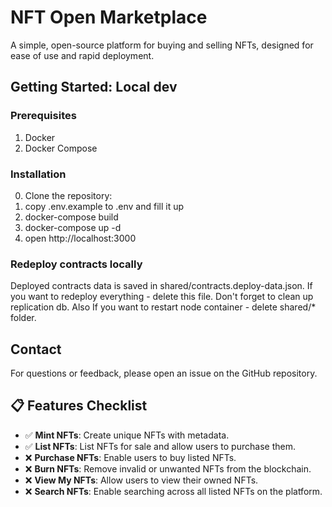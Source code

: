 # NFT Open Marketplace

A simple, open-source platform for buying and selling NFTs, designed for ease of use and rapid deployment.

## Getting Started: Local dev

### Prerequisites

1. Docker
2. Docker Compose

### Installation

0. Clone the repository:
1. copy .env.example to .env and fill it up
2. docker-compose build
3. docker-compose up -d
4. open http://localhost:3000

### Redeploy contracts locally

Deployed contracts data is saved in shared/contracts.deploy-data.json.
If you want to redeploy everything - delete this file. Don't forget to clean up replication db. Also If you want to restart node container - delete shared/\* folder.

## Contact

For questions or feedback, please open an issue on the GitHub repository.

## 📋 Features Checklist

- ✅ **Mint NFTs**: Create unique NFTs with metadata.
- ✅ **List NFTs**: List NFTs for sale and allow users to purchase them.
- ❌ **Purchase NFTs**: Enable users to buy listed NFTs.
- ❌ **Burn NFTs**: Remove invalid or unwanted NFTs from the blockchain.
- ❌ **View My NFTs**: Allow users to view their owned NFTs.
- ❌ **Search NFTs**: Enable searching across all listed NFTs on the platform.
